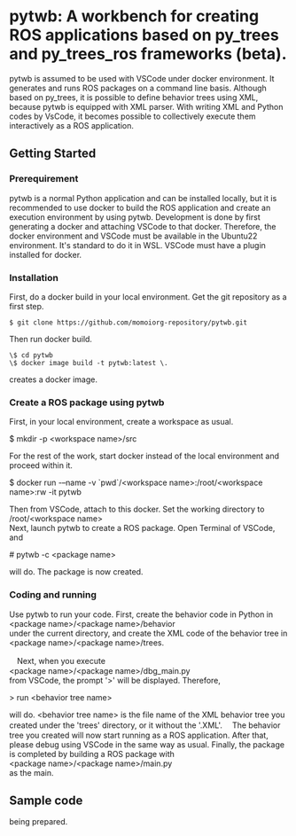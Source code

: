 # pytwb: A workbench for creating ROS applications based on py_trees and py_trees_ros frameworks (beta).
pytwb is assumed to be used with VSCode under docker environment. It generates and runs ROS packages on a command line basis. Although based on py_trees, it is possible to define behavior trees using XML, because pytwb is equipped with XML parser.  With writing XML and Python codes by VsCode, it becomes possible to collectively execute them interactively as a ROS application.

## Getting Started
### Prerequirement
pytwb is a normal Python application and can be installed locally, but it is recommended to use docker to build the ROS application and create an execution environment by using pytwb. Development is done by first generating a docker and attaching VSCode to that docker. Therefore, the docker environment and VSCode must be available in the Ubuntu22 environment. It's standard to do it in WSL. VSCode must have a plugin installed for docker.

### Installation
First, do a docker build in your local environment. Get the git repository as a first step.
```
$ git clone https://github.com/momoiorg-repository/pytwb.git
```
Then run docker build.
```
\$ cd pytwb  
\$ docker image build -t pytwb:latest \.
```
creates a docker image.

### Create a ROS package using pytwb
First, in your local environment, create a workspace as usual.

$ mkdir -p \<workspace name\>/src

For the rest of the work, start docker instead of the local environment and proceed within it.

$ docker run -–name <docker name> -v \`pwd\`/\<workspace name\>:/root/\<workspace name\>:rw -it pytwb

Then from VSCode, attach to this docker. Set the working directory to  
/root/\<workspace name\>  
Next, launch pytwb to create a ROS package. Open Terminal of VSCode, and

\# pytwb -c \<package name\>

will do. The package is now created.

### Coding and running
Use pytwb to run your code.
First, create the behavior code in Python in  
 \<package name\>/\<package name\>/behavior  
under the current directory, and create the XML code of the behavior tree in  
\<package name\>/\<package name\>/trees.

　Next, when you execute  
\<package name\>/\<package name\>/dbg_main.py  
from VSCode, the prompt '>' will be displayed. Therefore,

\> run \<behavior tree name\>

will do. \<behavior tree name\> is the file name of the XML behavior tree you created under the 'trees' directory, or it without the '.XML'.
　The behavior tree you created will now start running as a ROS application. After that, please debug using VSCode in the same way as usual.
Finally, the package is completed by building a ROS package with  
\<package name\>/\<package name\>/main.py  
as the main.

## Sample code
being prepared.
